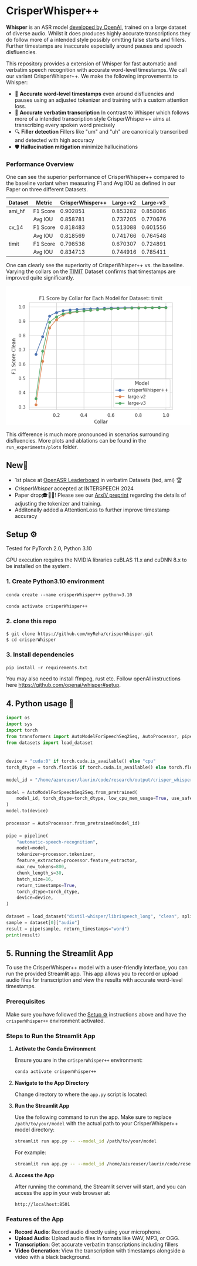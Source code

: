 # CrisperWhisper++

**Whisper** is an ASR model [developed by OpenAI](https://github.com/openai/whisper), trained on a large dataset of diverse audio. Whilst it does produces highly accurate transcriptions they do follow more of a intended style possibly omitting false starts and fillers. Further timestamps are inaccurate especially around pauses and speech disfluencies.

This repository provides a extension of Whisper for fast automatic and verbatim speech recognition with accurate word-level timestamps. We call our variant CrisperWhisper++.  We make the following improvements to Whisper:

- 🎯 **Accurate word-level timestamps** even around disfluencies and pauses using an adjusted tokenizer and training with a custom attention loss.
- 📝 **Accurate verbatim transcription** In contrast to Whisper which follows more of a intended transcription style CrisperWhisper++ aims at transcribing every spoken word precisely
- 🔍 **Filler detection** Fillers like "um" and "uh" are canonically transcribed and detected with high accuracy
- 🛡️ **Hallucination mitigation** minimize hallucinations

### Performance Overview

One can see the superior performance of CrisperWhisper++ compared to the baseline variant when measuring F1 and Avg IOU as defined in our Paper on three different Datasets.

| Dataset                          | Metric     | CrisperWhisper++ | Large-v2 | Large-v3 |
|----------------------------------|------------|------------------|----------|----------|
| ami_hf                           | F1 Score   | 0.902851         | 0.853282 | 0.858086 |
|                                  | Avg IOU    | 0.858781         | 0.737205 | 0.770676 |
| cv_14                            | F1 Score   | 0.818483         | 0.513088 | 0.601556 |
|                                  | Avg IOU    | 0.818569         | 0.741766 | 0.764548 |
| timit                            | F1 Score   | 0.798538         | 0.670307 | 0.724891 |
|                                  | Avg IOU    | 0.834713         | 0.744916 | 0.785411 |



 One can clearly see the superiority of CrisperWhisper++ vs. the baseline.
 Varying the collars on the [TIMIT](https://catalog.ldc.upenn.edu/LDC93S1) Dataset confirms that timestamps are improved quite significantly.

![Average F1 Score and IOU vs. Number of Heads](run_experiments/plots/Average_F1_vs_collar_dataset_timit.png)

This difference is much more pronounced in scenarios surrounding disfluencies. More plots and ablations can be found in the `run_experiments/plots` folder.



<h2 align="left", id="highlights">New🚨</h2>

- 1st place at [OpenASR Leaderboard](https://huggingface.co/spaces/hf-audio/open_asr_leaderboard) in verbatim Datasets (ted, ami) 🏆
- _CrisperWhisper_ accepted at INTERSPEECH 2024
- Paper drop🎓👨‍🏫! Please see our [ArxiV preprint](.....) regarding the details of adjusting the tokenizer and training.
- Additonally added a AttentionLoss to further improve timestamp accuracy



<h2 align="left" id="setup">Setup ⚙️</h2>
Tested for PyTorch 2.0, Python 3.10

GPU execution requires the NVIDIA libraries cuBLAS 11.x and cuDNN 8.x to be installed on the system.

### 1. Create Python3.10 environment

`conda create --name crisperWhisper++ python=3.10`

`conda activate crisperWhisper++`

### 2. clone this repo

```
$ git clone https://github.com/myReha/crisperWhisper.git
$ cd crisperWhisper
```

### 3. Install dependencies

`pip install -r requirements.txt`

You may also need to install ffmpeg, rust etc. Follow openAI instructions here https://github.com/openai/whisper#setup.


## 4. Python usage  🐍

```python
import os
import sys
import torch
from transformers import AutoModelForSpeechSeq2Seq, AutoProcessor, pipeline
from datasets import load_dataset


device = "cuda:0" if torch.cuda.is_available() else "cpu"
torch_dtype = torch.float16 if torch.cuda.is_available() else torch.float32

model_id = "/home/azureuser/laurin/code/research/output/crisper_whisper_timestamp_finetuned"

model = AutoModelForSpeechSeq2Seq.from_pretrained(
    model_id, torch_dtype=torch_dtype, low_cpu_mem_usage=True, use_safetensors=True
)
model.to(device)

processor = AutoProcessor.from_pretrained(model_id)

pipe = pipeline(
    "automatic-speech-recognition",
    model=model,
    tokenizer=processor.tokenizer,
    feature_extractor=processor.feature_extractor,
    max_new_tokens=800,
    chunk_length_s=30,
    batch_size=16,
    return_timestamps=True,
    torch_dtype=torch_dtype,
    device=device,
)

dataset = load_dataset("distil-whisper/librispeech_long", "clean", split="validation")
sample = dataset[0]["audio"]
result = pipe(sample, return_timestamps="word")
print(result)
```

## 5. Running the Streamlit App

To use the CrisperWhisper++ model with a user-friendly interface, you can run the provided Streamlit app. This app allows you to record or upload audio files for transcription and view the results with accurate word-level timestamps.

### Prerequisites

Make sure you have followed the [Setup ⚙️](#setup) instructions above and have the `crisperWhisper++` environment activated.

### Steps to Run the Streamlit App

1. **Activate the Conda Environment**

    Ensure you are in the `crisperWhisper++` environment:
    ```sh
    conda activate crisperWhisper++
    ```

2. **Navigate to the App Directory**

    Change directory to where the `app.py` script is located:


3. **Run the Streamlit App**

    Use the following command to run the app. Make sure to replace `/path/to/your/model` with the actual path to your CrisperWhisper++ model directory:
    ```sh
    streamlit run app.py -- --model_id /path/to/your/model
    ```

    For example:
    ```sh
    streamlit run app.py -- --model_id /home/azureuser/laurin/code/research/output/crisper_whisper++
    ```

4. **Access the App**

    After running the command, the Streamlit server will start, and you can access the app in your web browser at:
    ```
    http://localhost:8501
    ```

### Features of the App

- **Record Audio**: Record audio directly using your microphone.
- **Upload Audio**: Upload audio files in formats like WAV, MP3, or OGG.
- **Transcription**: Get accurate verbatim transcriptions including fillers
- **Video Generation**: View the transcription with timestamps alongside a video with a black background.
